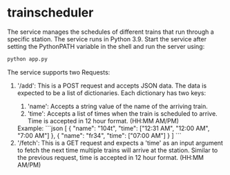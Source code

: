 # trainscheduler

The service manages the schedules of different trains that run through a specific station. The service runs in Python 3.9. Start the service after setting the PythonPATH variable in the shell and run the server using:

```bash
python app.py
```

The service supports two Requests:
<ol>

<li>'/add': This is a POST request and accepts JSON data. The data is expected to be a list of dictionaries. Each dictionary has two keys: </li>
    <ol>
        <li> 'name': Accepts a string value of the name of the arriving train. </li>
        <li> 'time': Accepts a list of times when the train is scheduled to arrive. Time is accepted in 12 hour format. (HH:MM AM/PM) </li>
    </ol>
Example:
```json
[
    {
        "name": "104t",
        "time": ["12:31 AM", "12:00 AM", "7:00 AM"]
    },
    {
        "name": "fr34",
        "time": ["07:00 AM"]
    }
]
```

<li>'/fetch': This is a GET request and expects a 'time' as an input argument to fetch the next time multiple trains will arrive at the station. Similar to the previous request, time is accepted in 12 hour format. (HH:MM AM/PM) </li>

</ol>
